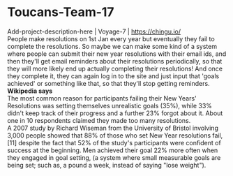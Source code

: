 # Toucans-Team-17
Add-project-description-here | Voyage-7 | https://chingu.io/
<br>
People make resolutions on 1st Jan every year but eventually they fail to complete the resolutions. So maybe we can make some kind of a system where people can submit their new year resolutions with their email ids, and then they'll get email reminders about their resolutions periodically, so that they will more likely end up actually completing their resolutions! And once they complete it, they can again log in to the site and just input that 'goals achieved' or something like that, so that they'll stop getting reminders. 
<br>
<b>Wikipedia says</b>
<br>
The most common reason for participants failing their New Years' Resolutions was setting themselves unrealistic goals (35%), while 33% didn't keep track of their progress and a further 23% forgot about it. About one in 10 respondents claimed they made too many resolutions.
<br>
A 2007 study by Richard Wiseman from the University of Bristol involving 3,000 people showed that 88% of those who set New Year resolutions fail,[11] despite the fact that 52% of the study's participants were confident of success at the beginning. Men achieved their goal 22% more often when they engaged in goal setting, (a system where small measurable goals are being set; such as, a pound a week, instead of saying "lose weight").
